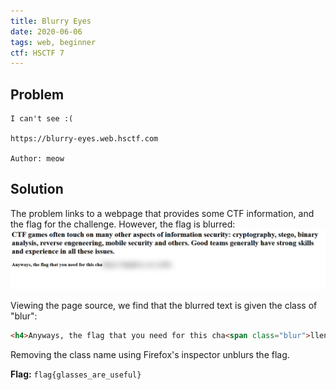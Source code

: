```yaml
---
title: Blurry Eyes
date: 2020-06-06
tags: web, beginner
ctf: HSCTF 7
---
```

## Problem
```
I can't see :(

https://blurry-eyes.web.hsctf.com

Author: meow
```

## Solution
The problem links to a webpage that provides some CTF information, and the flag for the challenge. However, the flag is blurred:
![Image of blurred flag on webpage](files/blurred.png)

Viewing the page source, we find that the blurred text is given the class of "blur":
```html
<h4>Anyways, the flag that you need for this cha<span class="blur">llenge is: <span class="poefKuKjNPojzLDf"></span></span></h4>
```

Removing the class name using Firefox's inspector unblurs the flag.

**Flag:** ```flag{glasses_are_useful}```